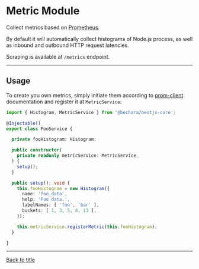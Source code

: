 # Metric Module

Collect metrics based on [Prometheus](https://prometheus.io/).

By default it will automatically collect histograms of Node.js process, as well as inbound and outbound HTTP request latencies.

Scraping is available at `/metrics` endpoint.

---

## Usage

To create you own metrics, simply initiate them according to [prom-client](https://www.npmjs.com/package/prom-client) documentation and register it at `MetricService`:

```ts
import { Histogram, MetricService } from '@bechara/nestjs-core';

@Injectable()
export class FooService {

  private fooHistogram: Histogram;

  public constructor(
    private readonly metricService: MetricService,
  ) {
    setup();
  }

  public setup(): void {
    this.fooHistogram = new Histogram({
      name: 'foo_data',
      help: 'Foo data.',
      labelNames: [ 'foo', 'bar' ],
      buckets: [ 1, 3, 5, 8, 13 ],
    });

    this.metricService.registerMetric(this.fooHistogram);
  }

}
```

---

[Back to title](../../README.md)
